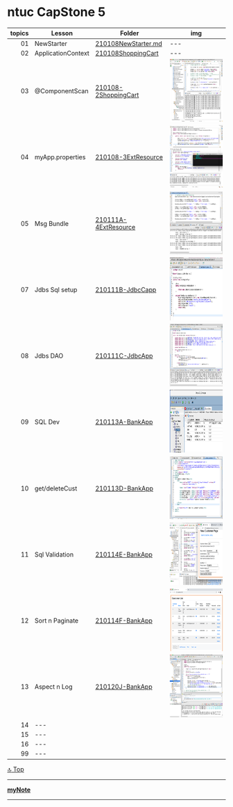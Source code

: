ntuc CapStone 5
===
[top]: topOfThePage

| topics | Lesson | Folder | img |
| ---: | --- | --- | --- |
| 01 | NewStarter | [ 210108NewStarter.md ](/mFCapStoneProj5/210108NewStarter.md) | --- |
| 02 | ApplicationContext | [ 210108ShoppingCart ](/mFCapStoneProj5/210108ShoppingCart)  | --- |
| 03 | @ComponentScan | [ 210108-2ShoppingCart ](/mFCapStoneProj5/210108-2ShoppingCart) | <img src="210108-2ShoppingCart/210108Console.png" alt="210108Console.png" height="144"> |
| 04 | myApp.properties | [ 210108-3ExtResource ](/mFCapStoneProj5/210108-3ExtResource) | <img src="210108-3ExtResource/210108CP5.png" alt="210108CP5.png" height="144">  |
| 05 | Msg Bundle | [ 210111A-4ExtResource ](/mFCapStoneProj5/210111A-4ExtResource) | <img src="210111A-4ExtResource/210111MsgBundle.png" alt="210111MsgBundle.png" height="144"> |
| 07 | Jdbs Sql setup | [ 210111B-JdbcCapp ](/mFCapStoneProj5/210111B-JdbcCapp) | <img src="210111B-JdbcCapp/210111JdbcConfig.png" alt="210111JdbcConfig.png" height="144"> |
| 08 | Jdbs DAO | [ 210111C-JdbcApp ](/mFCapStoneProj5/210111C-JdbcApp) | <img src="210111C-JdbcApp/210111JdbcVeDAO.png" alt="210111JdbcVeDAO.png" height="144"> |
| 09 | SQL Dev | [ 210113A-BankApp ](/mFCapStoneProj5/210113A-BankApp) | <img src="210113A-BankApp/210113oracleSqlDev.png" alt="210113oracleSqlDev.png" height="144"> |
| 10 | get/deleteCust | [ 210113D-BankApp ](/mFCapStoneProj5/210113D-BankApp) | <img src="210113D-BankApp/210113DBankApp.png" alt="210113DBankApp.png" height="144"> |
| 11 | Sql Validation | [ 210114E-BankApp ](/mFCapStoneProj5/210114E-BankApp/) | <img src="210114E-BankApp/210114Validation.png" alt="210114Validation.png" height="144"> |
| 12 | Sort n Paginate | [ 210114F-BankApp ](/mFCapStoneProj5/210114F-BankApp) | <img src="210114F-BankApp/210114pmBankApp.png" alt="210114pmBankApp.png" height="144"> |
| 13 | Aspect n Log | [ 210120J-BankApp ](/mFCapStoneProj5/210120J-BankApp) | <img src="210120J-BankApp/210120JBankAppSc.png" alt="210120JBankAppSc.png" height="144"> |
| 14 | --- | [ ](/) | <img src="" alt="" height="144"> |
| 15 | --- | [ ](/) | <img src="" alt="" height="144"> |
| 16 | --- | [ ](/) | <img src="" alt="" height="144"> |
| 99 | --- | [ ](/) | <img src="" alt="" height="144"> |

[:top: Top](#top)

---
[**myNote**](mynote.md)

---
